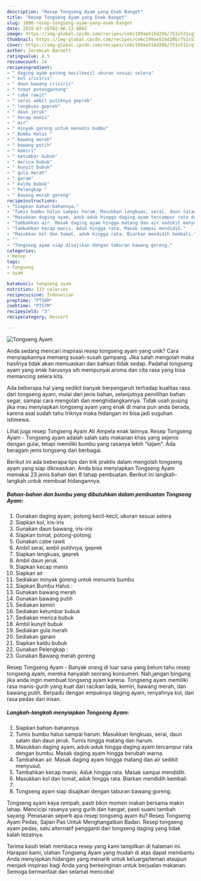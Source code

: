 ```yaml
---
description: "Resep Tongseng Ayam yang Enak Banget"
title: "Resep Tongseng Ayam yang Enak Banget"
slug: 1090-resep-tongseng-ayam-yang-enak-banget
date: 2020-07-16T02:46:13.808Z
image: https://img-global.cpcdn.com/recipes/ce6c199ae516d20b/751x532cq70/tongseng-ayam-foto-resep-utama.jpg
thumbnail: https://img-global.cpcdn.com/recipes/ce6c199ae516d20b/751x532cq70/tongseng-ayam-foto-resep-utama.jpg
cover: https://img-global.cpcdn.com/recipes/ce6c199ae516d20b/751x532cq70/tongseng-ayam-foto-resep-utama.jpg
author: Jeremiah Barnett
ratingvalue: 4.5
reviewcount: 14
recipeingredient:
- " daging ayam potong kecilkecil ukuran sesuai selera"
- " kol irisiris"
- " daun bawang irisiris"
- " tomat potongpotong"
- " cabe rawit"
- " serai ambil putihnya geprek"
- " lengkuas geprek"
- " daun jeruk"
- " kecap manis"
- " air"
- " minyak goreng untuk menumis bumbu"
- " Bumbu Halus "
- " bawang merah"
- " bawang putih"
- " kemiri"
- " ketumbar bubuk"
- " merica bubuk"
- " kunyit bubuk"
- " gula merah"
- " garam"
- " kaldu bubuk"
- " Pelengkap "
- " Bawang merah goreng"
recipeinstructions:
- "Siapkan bahan-bahannya."
- "Tumis bumbu halus sampai harum. Masukkan lengkuas, serai, daun salam dan daun jeruk. Tumis hingga matang dan harum."
- "Masukkan daging ayam, aduk-aduk hingga daging ayam tercampur rata dengan bumbu. Masak daging ayam hingga berubah warna."
- "Tambahkan air. Masak daging ayam hingga matang dan air sedikit menyusut."
- "Tambahkan kecap manis. Aduk hingga rata. Masak sampai mendidih."
- "Masukkan kol dan tomat, aduk hingga rata. Biarkan mendidih kembali."
- ""
- "Tongseng ayam siap disajikan dengan taburan bawang goreng."
categories:
- Resep
tags:
- tongseng
- ayam

katakunci: tongseng ayam 
nutrition: 133 calories
recipecuisine: Indonesian
preptime: "PT16M"
cooktime: "PT57M"
recipeyield: "3"
recipecategory: Dessert

---
```



![Tongseng Ayam](https://img-global.cpcdn.com/recipes/ce6c199ae516d20b/751x532cq70/tongseng-ayam-foto-resep-utama.jpg)

Anda sedang mencari inspirasi resep tongseng ayam yang unik? Cara menyiapkannya memang susah-susah gampang. Jika salah mengolah maka hasilnya tidak akan memuaskan dan bahkan tidak sedap. Padahal tongseng ayam yang enak harusnya sih mempunyai aroma dan cita rasa yang bisa memancing selera kita.

Ada beberapa hal yang sedikit banyak berpengaruh terhadap kualitas rasa dari tongseng ayam, mulai dari jenis bahan, selanjutnya pemilihan bahan segar, sampai cara mengolah dan menghidangkannya. Tidak usah pusing jika mau menyiapkan tongseng ayam yang enak di mana pun anda berada, karena asal sudah tahu triknya maka hidangan ini bisa jadi suguhan istimewa.

Lihat juga resep Tongseng Ayam Ati Ampela enak lainnya. Resep Tongseng Ayam - Tongseng ayam adalah salah satu makanan khas yang sejenis dengan gulai, tetapi memiliki bumbu yang rasanya lebih &#34;tajam&#34;. Ada beragam jenis tongseng dari berbagai.


Berikut ini ada beberapa tips dan trik praktis dalam mengolah tongseng ayam yang siap dikreasikan. Anda bisa menyiapkan Tongseng Ayam memakai 23 jenis bahan dan 8 tahap pembuatan. Berikut ini langkah-langkah untuk membuat hidangannya.

<!--inarticleads1-->

##### Bahan-bahan dan bumbu yang dibutuhkan dalam pembuatan Tongseng Ayam:

1. Gunakan  daging ayam, potong kecil-kecil, ukuran sesuai selera
1. Siapkan  kol, iris-iris
1. Gunakan  daun bawang, iris-iris
1. Siapkan  tomat, potong-potong
1. Gunakan  cabe rawit
1. Ambil  serai, ambil putihnya, geprek
1. Siapkan  lengkuas, geprek
1. Ambil  daun jeruk
1. Siapkan  kecap manis
1. Siapkan  air
1. Sediakan  minyak goreng untuk menumis bumbu
1. Siapkan  Bumbu Halus :
1. Gunakan  bawang merah
1. Gunakan  bawang putih
1. Sediakan  kemiri
1. Sediakan  ketumbar bubuk
1. Sediakan  merica bubuk
1. Ambil  kunyit bubuk
1. Sediakan  gula merah
1. Sediakan  garam
1. Siapkan  kaldu bubuk
1. Gunakan  Pelengkap :
1. Gunakan  Bawang merah goreng


Resep Tongseng Ayam - Banyak orang di luar sana yang belum tahu resep tongseng ayam, mereka hanyalah seorang konsumen. Nah,jangan bingung jika anda ingin membuat tongseng ayam karena. Tongseng ayam memiliki rasa manis-gurih yang kuat dari racikan lada, kemiri, bawang merah, dan bawang putih. Berpadu dengan empuknya daging ayam, renyahnya kol, dan rasa pedas dari irisan. 

<!--inarticleads2-->

##### Langkah-langkah menyiapkan Tongseng Ayam:

1. Siapkan bahan-bahannya.
1. Tumis bumbu halus sampai harum. Masukkan lengkuas, serai, daun salam dan daun jeruk. Tumis hingga matang dan harum.
1. Masukkan daging ayam, aduk-aduk hingga daging ayam tercampur rata dengan bumbu. Masak daging ayam hingga berubah warna.
1. Tambahkan air. Masak daging ayam hingga matang dan air sedikit menyusut.
1. Tambahkan kecap manis. Aduk hingga rata. Masak sampai mendidih.
1. Masukkan kol dan tomat, aduk hingga rata. Biarkan mendidih kembali.
1. 
1. Tongseng ayam siap disajikan dengan taburan bawang goreng.


Tongseng ayam kaya rempah, pasti bikin momen makan bersama makin lahap. Mencicipi rasanya yang gurih dan hangat, pasti suami tambah sayang. Penasaran seperti apa resep tongseng ayam itu? Resep Tongseng Ayam Pedas, Sajian Pas Untuk Menghangatkan Badan. Resep tongseng ayam pedas, satu alternatif pengganti dari tongseng daging yang tidak kalah lezatnya. 

Terima kasih telah membaca resep yang kami tampilkan di halaman ini. Harapan kami, olahan Tongseng Ayam yang mudah di atas dapat membantu Anda menyiapkan hidangan yang menarik untuk keluarga/teman ataupun menjadi inspirasi bagi Anda yang berkeinginan untuk berjualan makanan. Semoga bermanfaat dan selamat mencoba!
